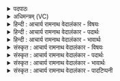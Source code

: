 <details><summary>पदपाठः</summary>

तु꣡भ्य꣢꣯। इ꣡मा꣢। भु꣡व꣢꣯ना। क꣣वे। महिम्ने꣢। सो꣣म। तस्थिरे। तु꣡भ्य꣢꣯म्। धा꣣वन्ति। धेन꣡वः꣢। ७७७।
</details>

<details><summary>अधिमन्त्रम् (VC)</summary>

- पवमानः सोमः
- जमदग्निर्भार्गवः
- गायत्री
- षड्जः
</details>

<details><summary>हिन्दी : आचार्य रामनाथ वेदालंकार - विषयः</summary>

अगले मन्त्र में सोम जगदीश्वर की महिमा का वर्णन है।
</details>

<details><summary>हिन्दी : आचार्य रामनाथ वेदालंकार - पदार्थः</summary>

पदार्थान्वयभाषाः -  हे(कवे)मेधावी,दूरदर्शी(सोम)जगदीश्वर! (इमा भुवना)ये लोक-लोकान्तर(तुभ्य)आपकी ही पूजा के लिए(महिम्ने तस्थिरे)महिमावान् हुए हैं।(तुभ्यम्)आपकी ही पूजा के लिए(धेनवः)गौएँ,मेघ-मालाएँ और सूर्यकिरणें(धावन्ति)दौड़ लगा रही हैं ॥३॥
</details>

<details><summary>हिन्दी : आचार्य रामनाथ वेदालंकार - भावार्थः</summary>

भावार्थभाषाः -  इस विशाल ब्रह्माण्ड में सूर्य,चाँद,तारे,भूमि,ऋतुएँ,नदियाँ,समुद्र,मेघ-घटाएँ,गौएँ,घोड़े,मनुष्य,मङ्गल-बुध-बृहस्पति आदि ग्रह सब परमेश्वर की ही महिमा का गान कर रहे हैं ॥३॥
</details>

<details><summary>संस्कृत : आचार्य रामनाथ वेदालंकार - विषयः</summary>

अथ सोमस्य जगदीश्वरस्य महिमानं वर्णयति।
</details>

<details><summary>संस्कृत : आचार्य रामनाथ वेदालंकार - पदार्थः</summary>

पदार्थान्वयभाषाः -  हे(कवे)मेधाविन् क्रान्तदर्शिन्(सोम)जगदीश्वर! (इमा भुवना)इमानि भुवनानि लोकलोकान्तराणि(तुभ्य)तुभ्यम्,त्वत्पूजार्थम् एव।[मकारलोपश्छान्दसः।] (महिम्ने तस्थिरे)महिमवन्ति जातानि।(तुभ्यम्)त्वत्पूजार्थमेव(धेनवः२)गावः मेघमालाः सूर्यदीधितयो वा(धावन्ति)वेगेन गच्छन्ति ॥३॥
</details>

<details><summary>संस्कृत : आचार्य रामनाथ वेदालंकार - भावार्थः</summary>

भावार्थभाषाः -  विशाले ब्रह्माण्डेऽस्मिन् सूर्यश्चन्द्रस्तारका भूमिर्ऋतवो नद्यः समुद्रा मेघघटा धेनवोऽश्वा मनुष्या मङ्गलबुधबृहस्पत्यादयो ग्रहाः सर्वाणि परमेश्वरस्यैव महिमानं गायन्ति ॥३॥
</details>

<details><summary>संस्कृत : आचार्य रामनाथ वेदालंकार - पादटिप्पनी</summary>

टिप्पणी:   २. ऋ० ९।६२।२७ ‘तुभ्य॑मर्षन्ति॒ सिन्ध॑वः’ इति तृतीयः पादः। ३. ‘धेनवः गावः। अथवा धेनवः आदित्यरश्मयः’ इति वि०।
</details>
